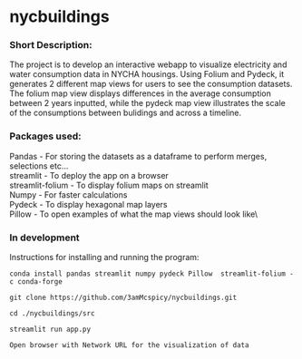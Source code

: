 # nycbuildings

### Short Description:

The project is to develop an interactive webapp to visualize electricity and water consumption data in NYCHA housings. Using Folium and Pydeck, it generates 2 different map views for users to see the consumption datasets. The folium map view displays differences in the average consumption between 2 years inputted, while the pydeck map view illustrates the scale of the consumptions between bulidings and across a timeline. 

### Packages used:
Pandas - For storing the datasets as a dataframe to perform merges, selections etc...\
streamlit - To deploy the app on a browser\
streamlit-folium - To display folium maps on streamlit\
Numpy - For faster calculations\
Pydeck - To display hexagonal map layers\
Pillow - To open examples of what the map views should look like\

### In development

Instructions for installing and running the program:

```
conda install pandas streamlit numpy pydeck Pillow  streamlit-folium -c conda-forge 

git clone https://github.com/3amMcspicy/nycbuildings.git

cd ./nycbuildings/src

streamlit run app.py

Open browser with Network URL for the visualization of data
```
